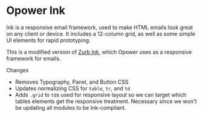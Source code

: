Opower Ink
==========
Ink is a responsive email framework, used to make HTML emails look great on any client or device.  It includes a 12-column grid, as well as some simple UI elements for rapid prototyping.

This is a modified version of [Zurb Ink](https://github.com/zurb/ink), which Opower uses as a responsive framework for emails.

Changes 
* Removes Typography, Panel, and Button CSS
* Updates normalizing CSS for `table`, `tr`, and `td`
* Adds `.grid` to `td`s used for responsive layout so we can target which tables elements get the responsive treatment. Necessary since we won't be updating all modules to be Ink-compliant. 

